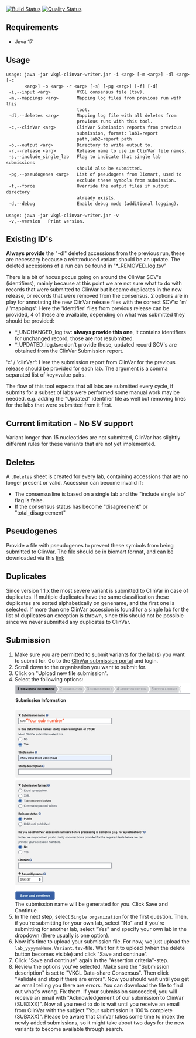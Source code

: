 [![Build Status](https://app.travis-ci.com/molgenis/vkgl-clinvar.svg?branch=main)](https://app.travis-ci.com/molgenis/vkgl-clinvar)
[![Quality Status](https://sonarcloud.io/api/project_badges/measure?project=molgenis_vkgl-clinvar-submission&metric=alert_status)](https://sonarcloud.io/dashboard?id=molgenis_vkgl-clinvar-submission)

## Requirements
- Java 17

## Usage
```
usage: java -jar vkgl-clinvar-writer.jar -i <arg> [-m <arg>] -dl <arg> [-c
       <arg>] -o <arg> -r <arg> [-s] [-pg <arg>] [-f] [-d]
 -i,--input <arg>          VKGL consensus file (tsv).
 -m,--mappings <arg>       Mapping log files from previous run with this
                           tool.
 -dl,--deletes <arg>       Mapping log file with all deletes from
                           previous runs with this tool.
 -c,--clinVar <arg>        ClinVar Submission reports from previous
                           submission, format: lab1=report
                           path,lab2=report path
 -o,--output <arg>         Directory to write output to.
 -r,--release <arg>        Release name to use in ClinVar file names.
 -s,--include_single_lab   Flag to indicate that single lab submissions
                           should also be submitted.
 -pg,--pseudogenes <arg>   List of pseudogens from Biomart, used to
                           exclude these symbols from submission.
 -f,--force                Override the output files if output directory
                           already exists.
 -d,--debug                Enable debug mode (additional logging).

usage: java -jar vkgl-clinvar-writer.jar -v
 -v,--version   Print version.
```

## Existing ID's
__Always provide__ the "-dl" deleted accessions from the previous run, these are necessary because a reintroduced variant should be an update.
The deleted accessions of a run can be found in "*_REMOVED_log.tsv" 

There is a bit of hocus pocus going on around the ClinVar SCV's (identifiers), mainly because at this point we are not sure what to do with records that were submitted to ClinVar but became duplicates in the new release, or records that were removed from the consensus.
2 options are in play for annotating the new ClinVar release files with the correct SCV's:
'm' / 'mappings': Here the 'identifier' files from previous release can be provided, 4 of these are available, depending on what was submitted they should be provided:
- *_UNCHANGED_log.tsv: __always provide this one__, it contains identifiers for unchanged record, those are not resubmitted.
- *_UPDATED_log.tsv: don't provide those, updated record SCV's are obtained from the ClinVar Submission report.

'c' / 'clinVar': Here the submission report from ClinVar for the previous release should be provided for each lab. The argument is a comma separated list of key=value pairs.

The flow of this tool expects that all labs are submitted every cycle, if submits for a subset of labs were performed some manual work may be needed.
e.g. adding the "Updated" identifier file as well but removing lines for the labs that were submitted from it first.

## Current limitation - No SV support
Variant longer than 15 nucleotides are not submitted, ClinVar has slightly different rules for these variants that are not yet implemented.

## Deletes
A ```.Deletes``` sheet is created for every lab, containing accessions that are no longer present or valid.
Accession can become invalid if:
- The consensusline is based on a single lab and the "include single lab" flag is false.
- If the consensus status has become "disagreement" or "total_disagreement"

## Pseudogenes
Provide a file with pseudogenes to prevent these symbols from being submitted to ClinVar.
The file should be in biomart format, and can be downloaded via this [link](https://biomart.genenames.org/martform/#!/default/HGNC?datasets=hgnc_gene_mart&hgnc_gene__locus_group_1010=pseudogene)

## Duplicates
Since version 1.1.x the most severe variant is submitted to ClinVar in case of duplicates.
If multiple duplicates have the same classification these duplicates are sorted alphabetically on genename, and the first one is selected.
If more than one ClinVar accession is found for a single lab for the list of duplicates an exception is thrown, since this should not be possible since we never submitted any duplicates to ClinVar.

## Submission

1. Make sure you are permitted to submit variants for the lab(s) you want to submit for. Go to
   the [ClinVar submission portal](https://submit.ncbi.nlm.nih.gov/clinvar/) and login.
2. Scroll down to the organisation you want to submit for.
3. Click on "Upload new file submission".
4. Select the following options:
   ![submission information](img/submission_information.png)
   The submission name will be generated for you. Click Save and Continue.
5. In the next step, select `Single organization` for the first question. Then, if you're submitting
   for your own lab, select "No" and if you're submitting for another lab, select "Yes" and specify
   your own lab in the dropdown (there usually is one option).
6. Now it's time to upload your submission file. For now, we just upload the 
   `lab_yyyymmName.Variant.tsv`-file. Wait for it to upload (when the delete button becomes visible)
   and click "Save and continue".
7. Click "Save and continue" again in the "Assertion criteria"-step.
8. Review the options you've selected. Make sure the "Submission description" is set to 
   "VKGL Data-share Consensus". Then click "Validate and stop if there are errors". Now you should
   wait until you get an email telling you there are errors. You can download the file to find out
   what's wrong. Fix them. If your submission succeeded, you will receive an email with 
   "Acknowledgement of our submission to ClinVar (SUBXXX)". Now all you need to do is wait until you
   receive an email from ClinVar with the subject "Your submission is 100% complete (SUBXXX)". 
   Please be aware that ClinVar takes some time to index the newly added submissions, so it might
   take about two days for the new variants to become available through search.